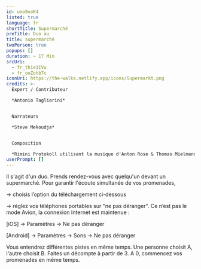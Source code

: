 ```yaml
---
id: uma9ooK4
listed: true
language: fr
shortTitle: Supermarché
preTitle: Duo au
title: supermarché
twoPerson: true
popups: []
duration: ~ 17 Min
srcUri:
  - fr_thie3IVu
  - fr_ooZohb7c
iconUri: https://the-walks.netlify.app/icons/Supermarkt.png
credits: >-
  Expert / Contributeur

  *Antonio Tagliarini*


  Narrateurs

  *Steve Mekoudja*


  Composition

  *Rimini Protokoll utilisant la musique d'Anton Rose & Thomas Mielmann, et du film "Four Rebounds to Death" de Laurids Köhne & Tibor Köhne, composé par Linus Rogsch, produit par Laurids Köhne & Tibor Köhne*
userPrompt: []
---
```

Il s'agit d'un duo. Prends rendez-vous avec quelqu'un devant un supermarché. Pour garantir l'écoute simultanée de vos promenades,


→ choisis l’option du téléchargement ci-dessous

→ réglez vos téléphones portables sur "ne pas déranger". Ce n’est pas le mode Avion, la connexion Internet est maintenue :


[iOS] → Paramètres → Ne pas déranger

[Android] → Paramètres → Sons → Ne pas déranger


Vous entendrez différentes pistes en même temps. Une personne choisit A, l'autre choisit B. Faites un décompte à partir de 3. A 0, commencez vos promenades en même temps.
